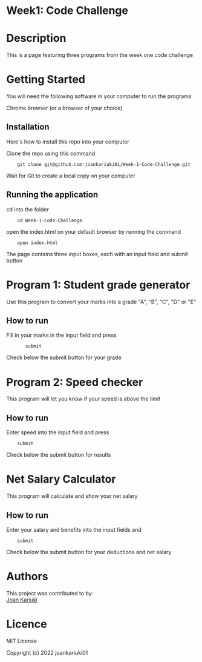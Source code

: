 # Week1: Code Challenge


# Description
This is a page featuring three programs from the week one code challenge

# Getting Started
You will need the following software in your computer to run the programs

Chrome browser (or a browser of your choice)


## Installation

Here's how to install this repo into your computer

Clone the repo using this command

        git clone git@github.com:joankariuki01/Week-1-Code-Challenge.git

Wait for Git to create a local copy on your computer



## Running the application

cd into the folder


        cd Week-1-Code-Challenge

open the index.html  on your default browser by running the command

        open index.html

The page contains three input boxes, each with an input field and submit button

# Program 1: Student grade generator

Use this program to convert your marks into a grade "A", "B", "C", "D" or "E"



## How to run


Fill in your marks in the input field and press 

           submit

Check below the submit button for your grade




# Program 2: Speed checker
This program will let you know if your speed is above the limit



## How to  run

Enter speed into the input field and press 

        submit

Check below the submit button for results


# Net Salary Calculator 

This program will calculate and show your net salary


## How to run
Enter your salary and benefits into the input fields and 

        submit

Check below the submit button for your deductions and net salary




# Authors
This project was contributed to by: <br>
<a href="https://github.com/joankariuki01">Joan Kariuki</a>








# Licence

MIT License

Copyright (c) 2022 joankariuki01

